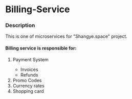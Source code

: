 # Billing-Service

### Description
This is one of microservices for "Shangye.space" project. 

<h4>Billing service is responsible for:</h4>
<ol>
    <li>Payment System</li>
        <ul>
            <li>Invoices</li>
            <li>Refunds</li>
        </ul>
    <li>Promo Codes</li>
    <li>Currency rates</li>
    <li>Shopping card</li>
</<li>
